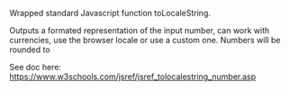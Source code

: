 Wrapped standard Javascript function toLocaleString.

Outputs a formated representation of the input number, can work with currencies, use the browser locale or use a custom one. Numbers will be rounded to

See doc here: https://www.w3schools.com/jsref/jsref_tolocalestring_number.asp
